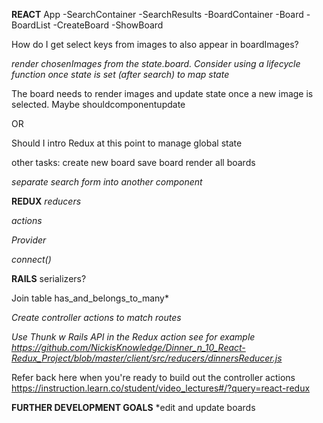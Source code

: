 **REACT**
App
 -SearchContainer
  -SearchResults
 -BoardContainer
  -Board
  -BoardList
  -CreateBoard
  -ShowBoard

How do I get select keys from images to also appear in boardImages?

 *render chosenImages from the state.board. Consider using a lifecycle function once state is set (after search) to map state*

The board needs to render images and update state once a new image is selected. Maybe shouldcomponentupdate

OR

Should I intro Redux at this point to manage global state

other tasks:
create new board
save board
render all boards



*separate search form into another component*

**REDUX**
*reducers*

*actions*

*Provider*

*connect()*

**RAILS**
serializers?

Join table
has_and_belongs_to_many*

*Create controller actions to match routes*

*Use Thunk w Rails API in the Redux action see for example https://github.com/NickisKnowledge/Dinner_n_10_React-Redux_Project/blob/master/client/src/reducers/dinnersReducer.js*

Refer back here when you're ready to build out the controller actions https://instruction.learn.co/student/video_lectures#/?query=react-redux

**FURTHER DEVELOPMENT GOALS**
*edit and update boards
